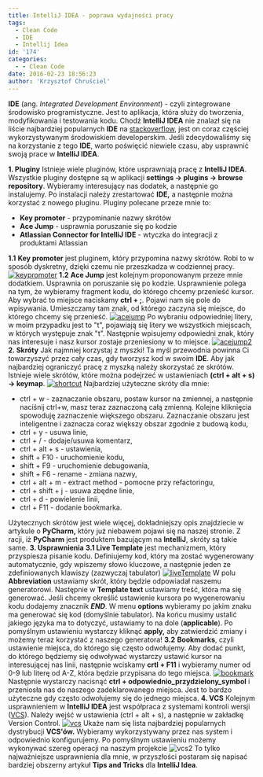 ```yaml
---
title: IntelliJ IDEA - poprawa wydajności pracy
tags:
  - Clean Code
  - IDE
  - Intellij Idea
id: '174'
categories:
  - - Clean Code
date: 2016-02-23 18:56:23
author: 'Krzysztof Chruściel'
---
```


**IDE** (ang. _Integrated Development Environment_) - czyli zintegrowane środowisko programistyczne. Jest to aplikacja, która służy do tworzenia, modyfikowania i testowania kodu. Chodź **IntelliJ IDEA** nie znalazł się na liście najbardziej popularnych **IDE** na [stackoverflow](http://stackoverflow.com/research/developer-survey-2015#tech-editor), jest on coraz częściej wykorzystywanym środowiskiem developerskim. Jeśli zdecydowaliśmy się na korzystanie z tego **IDE**, warto poświęcić niewiele czasu, aby usprawnić swoją prace w **IntelliJ IDEA**.
<!-- more -->
**1\. Pluginy** Istnieje wiele pluginów, które usprawniają pracę z **IntelliJ IDEA**. Wszystkie pluginy dostępne są w aplikacji **settings -> plugins -> browse repository**. Wybieramy interesujący nas dodatek, a następnie go instalujemy. Po instalacji należy zrestartować **IDE,** a następnie można korzystać z nowego pluginu. Pluginy polecane przeze mnie to:

*   **Key promoter** - przypominanie nazwy skrótów
*   **Ace Jump** - usprawnia poruszanie się po kodzie
*   **Atlassian Connector for IntelliJ IDE** - wtyczka do integracji z produktami Atlassian

**1.1** **Key promoter** jest pluginem, który przypomina nazwy skrótów. Robi to w sposób dyskretny, dzięki czemu nie przeszkadza w codziennej pracy. [![keypromoter](http://codecouple.pl/wp-content/uploads/2016/02/keypromoter.png)](http://codecouple.pl/wp-content/uploads/2016/02/keypromoter.png) **1.2** **Ace Jump** jest kolejnym proponowanym przeze mnie dodatkiem. Usprawnia on poruszanie się po kodzie. Usprawnienie polega na tym, że wybieramy fragment kodu, do którego chcemy przenieść kursor. Aby wybrać to miejsce naciskamy **ctrl + ;**. Pojawi nam się pole do wpisywania. Umieszczamy tam znak, od którego zaczyna się miejsce, do którego chcemy się przenieść. [![acejump](http://codecouple.pl/wp-content/uploads/2016/02/acejump.png)](http://codecouple.pl/wp-content/uploads/2016/02/acejump.png) Po wybraniu odpowiedniej litery, w moim przypadku jest to "t", pojawiają się litery we wszystkich miejscach, w których występuje znak "t". Następnie wpisujemy odpowiedni znak, który nas interesuje i nasz kursor zostaje przeniesiony w to miejsce. [![acejump2](http://codecouple.pl/wp-content/uploads/2016/02/acejump2.png)](http://codecouple.pl/wp-content/uploads/2016/02/acejump2.png) **2\. Skróty** Jak najmniej korzystaj z myszki! Ta myśl przewodnia powinna Ci towarzyszyć przez cały czas, gdy tworzysz kod w swoim **IDE**. Aby jak najbardziej ograniczyć pracę z myszką należy skorzystać ze skrótów. Istnieje wiele skrótów, które można podejrzeć w ustawieniach **(ctrl + alt + s) -> keymap**. [![shortcut](http://codecouple.pl/wp-content/uploads/2016/02/shortcut.jpg)](http://codecouple.pl/wp-content/uploads/2016/02/shortcut.jpg) Najbardziej użyteczne skróty dla mnie:

*   ctrl + w - zaznaczanie obszaru, postaw kursor na zmiennej, a następnie naciśnij ctrl+w, masz teraz zaznaczoną całą zmienną. Kolejne kliknięcia spowoduję zaznaczenie większego obszaru. Zaznaczanie obszaru jest inteligentne i zaznacza coraz większy obszar zgodnie z budową kodu,
*   ctrl + y - usuwa linie,
*   ctrl + / - dodaje/usuwa komentarz,
*   ctrl + alt + s - ustawienia,
*   shift + F10 - uruchomienie kodu,
*   shift + F9 - uruchomienie debugowania,
*   shift + F6 - rename - zmiana nazwy,
*   ctrl + alt + m - extract method - pomocne przy refactoringu,
*   ctrl + shift + j - usuwa zbędne linie,
*   ctrl + d - powielenie linii,
*   ctrl + F11 - dodanie bookmarka.

Użytecznych skrótów jest wiele więcej, dokładniejszy opis znajdziecie w artykule o **PyCharm,** który już niebawem pojawi się na naszej stronie. Z racji, iż **PyCharm** jest produktem bazującym na **IntelliJ**, skróty są takie same. **3\. Usprawnienia** **3.1 Live Template** jest mechanizmem, który przyspiesza pisanie kodu. Definiujemy kod, który ma zostać wygenerowany automatycznie, gdy wpiszemy słowo kluczowe, a następnie jeden ze zdefiniowanych klawiszy (zazwyczaj tabulator) [![liveTemplate](http://codecouple.pl/wp-content/uploads/2016/02/liveTemplate.jpg)](http://codecouple.pl/wp-content/uploads/2016/02/liveTemplate.jpg) W polu **Abbreviation** ustawiamy skrót, który będzie odpowiadał naszemu generatorowi.  Następnie w **Template text** ustawiamy treść, która ma się generować. Jeśli chcemy określić ustawienie kursora po wygenerowaniu kodu dodajemy znacznik **$END$**. W menu **options** wybieramy po jakim znaku ma generować się kod (domyślnie tabulator). Na końcu musimy ustalić jakiego języka ma to dotyczyć, ustawiamy to na dole (**applicable**). Po pomyślnym ustawieniu wystarczy kliknąć **apply,** aby zatwierdzić zmiany i możemy teraz korzystać z naszego generatora! **3.2** **Bookmarks**, czyli ustawienie miejsca, do którego się często odwołujemy. Aby dodać punkt, do którego będziemy się odwoływać wystarczy ustawić kursor na interesującej nas linii, następnie wciskamy **crtl + F11** i wybieramy numer od 0-9 lub literę od A-Z, która będzie przypisana do tego miejsca. [![bookmark](http://codecouple.pl/wp-content/uploads/2016/02/bookmark.png)](http://codecouple.pl/wp-content/uploads/2016/02/bookmark.png) Następnie wystarczy nacisnąć **ctrl + odpowiednio\_przydzielony\_symbol** i przeniosła nas do naszego zadeklarowanego miejsca. Jest to bardzo użyteczne gdy często odwołujemy się do jednego miejsca. **4\. VCS** Kolejnym usprawnieniem w **IntelliJ IDEA** jest współpraca z systemami kontroli wersji ([VCS](http://codecouple.pl/2016/02/05/system-kontroli-wersji-opis-oraz-definicje/)). Należy wejść w ustawienia (ctrl + alt + s), a następnie w zakładkę Version Control. [![vcs](http://codecouple.pl/wp-content/uploads/2016/02/vcs.jpg)](http://codecouple.pl/wp-content/uploads/2016/02/vcs.jpg) Ukaże nam się lista najbardziej popularnych dystrybucji **VCS'ów.** Wybieramy wykorzystywany przez nas system i odpowiednio konfigurujemy. Po pomyślnym ustawieniu możemy wykonywać szereg operacji na naszym projekcie ![vcs2](http://codecouple.pl/wp-content/uploads/2016/02/vcs2.png) To tylko najważniejsze usprawnienia dla mnie, w przyszłości postaram się napisać bardziej obszerny artykuł **Tips and Tricks** dla **IntelliJ Idea**.